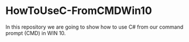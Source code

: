 # HowToUseC-FromCMDWin10
In this repository we are going to show how to use C# from our command prompt (CMD)  in WIN 10.
